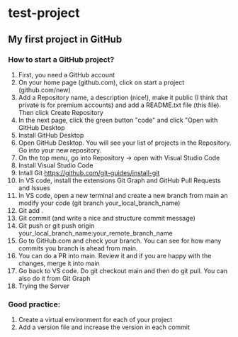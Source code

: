 # test-project
 ## My first project in GitHub 

### How to start a GitHub project?

1. First, you need a GitHub account
2. On your home page (github.com), click on start a project (github.com/new)
3. Add a Repository name, a description (nice!), make it public (I think that private is for premium accounts) and add a README.txt file (this file). Then click Create Repository
4. In the next page, click the green button "code" and click "Open with GitHub Desktop
5. Install GitHub Desktop
6. Open GitHub Desktop. You will see your list of projects in the Repository. Go into your new repository.
7. On the top menu, go into Repository -> open with Visual Studio Code
8. Install Visual Studio Code
9. Intall Git https://github.com/git-guides/install-git
10. In VS code, install the extensions Git Graph and GitHub Pull Requests and Issues
11. In VS code, open a new terminal and create a new branch from main an modify your code (git branch your_local_branch_name)
12. Git add . 
13. Git commit (and write a nice and structure commit message)
14. Git push or git push origin your_local_branch_name:your_remote_branch_name
15. Go to GitHub.com and check your branch. You can see for how many commits you branch is ahead from main.
16. You can do a PR into main. Review it and if you are happy with the changes, merge it into main
17. Go back to VS code. Do git checkout main and then do git pull. You can also do it from Git Graph
18. Trying the Server

### Good practice:
1. Create a virtual environment for each of your project
2. Add a version file and increase the version in each commit